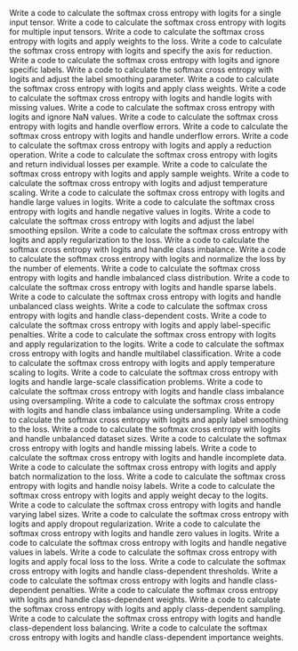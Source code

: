 Write a code to calculate the softmax cross entropy with logits for a single input tensor.
Write a code to calculate the softmax cross entropy with logits for multiple input tensors.
Write a code to calculate the softmax cross entropy with logits and apply weights to the loss.
Write a code to calculate the softmax cross entropy with logits and specify the axis for reduction.
Write a code to calculate the softmax cross entropy with logits and ignore specific labels.
Write a code to calculate the softmax cross entropy with logits and adjust the label smoothing parameter.
Write a code to calculate the softmax cross entropy with logits and apply class weights.
Write a code to calculate the softmax cross entropy with logits and handle logits with missing values.
Write a code to calculate the softmax cross entropy with logits and ignore NaN values.
Write a code to calculate the softmax cross entropy with logits and handle overflow errors.
Write a code to calculate the softmax cross entropy with logits and handle underflow errors.
Write a code to calculate the softmax cross entropy with logits and apply a reduction operation.
Write a code to calculate the softmax cross entropy with logits and return individual losses per example.
Write a code to calculate the softmax cross entropy with logits and apply sample weights.
Write a code to calculate the softmax cross entropy with logits and adjust temperature scaling.
Write a code to calculate the softmax cross entropy with logits and handle large values in logits.
Write a code to calculate the softmax cross entropy with logits and handle negative values in logits.
Write a code to calculate the softmax cross entropy with logits and adjust the label smoothing epsilon.
Write a code to calculate the softmax cross entropy with logits and apply regularization to the loss.
Write a code to calculate the softmax cross entropy with logits and handle class imbalance.
Write a code to calculate the softmax cross entropy with logits and normalize the loss by the number of elements.
Write a code to calculate the softmax cross entropy with logits and handle imbalanced class distribution.
Write a code to calculate the softmax cross entropy with logits and handle sparse labels.
Write a code to calculate the softmax cross entropy with logits and handle unbalanced class weights.
Write a code to calculate the softmax cross entropy with logits and handle class-dependent costs.
Write a code to calculate the softmax cross entropy with logits and apply label-specific penalties.
Write a code to calculate the softmax cross entropy with logits and apply regularization to the logits.
Write a code to calculate the softmax cross entropy with logits and handle multilabel classification.
Write a code to calculate the softmax cross entropy with logits and apply temperature scaling to logits.
Write a code to calculate the softmax cross entropy with logits and handle large-scale classification problems.
Write a code to calculate the softmax cross entropy with logits and handle class imbalance using oversampling.
Write a code to calculate the softmax cross entropy with logits and handle class imbalance using undersampling.
Write a code to calculate the softmax cross entropy with logits and apply label smoothing to the loss.
Write a code to calculate the softmax cross entropy with logits and handle unbalanced dataset sizes.
Write a code to calculate the softmax cross entropy with logits and handle missing labels.
Write a code to calculate the softmax cross entropy with logits and handle incomplete data.
Write a code to calculate the softmax cross entropy with logits and apply batch normalization to the loss.
Write a code to calculate the softmax cross entropy with logits and handle noisy labels.
Write a code to calculate the softmax cross entropy with logits and apply weight decay to the logits.
Write a code to calculate the softmax cross entropy with logits and handle varying label sizes.
Write a code to calculate the softmax cross entropy with logits and apply dropout regularization.
Write a code to calculate the softmax cross entropy with logits and handle zero values in logits.
Write a code to calculate the softmax cross entropy with logits and handle negative values in labels.
Write a code to calculate the softmax cross entropy with logits and apply focal loss to the loss.
Write a code to calculate the softmax cross entropy with logits and handle class-dependent thresholds.
Write a code to calculate the softmax cross entropy with logits and handle class-dependent penalties.
Write a code to calculate the softmax cross entropy with logits and handle class-dependent weights.
Write a code to calculate the softmax cross entropy with logits and apply class-dependent sampling.
Write a code to calculate the softmax cross entropy with logits and handle class-dependent loss balancing.
Write a code to calculate the softmax cross entropy with logits and handle class-dependent importance weights.